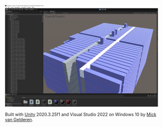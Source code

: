 ![DatAViewer Unity Project](Media/unity.jpg)

Built with [Unity](https://unity.com/download) 2020.3.25f1 and Visual Studio 2022 on Windows 10 by [Mick van Gelderen](https://github.com/mickvangelderen).

